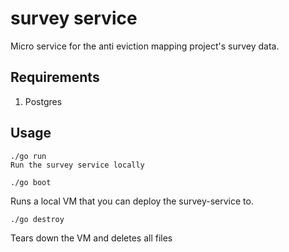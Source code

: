 survey service
==============

Micro service for the anti eviction mapping project's survey data.

## Requirements

1. Postgres

## Usage

```
./go run
Run the survey service locally
```


```
./go boot
```
Runs a local VM that you can deploy the survey-service to.

```
./go destroy
```
Tears down the VM and deletes all files
